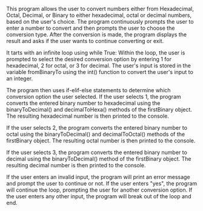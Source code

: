 This program allows the user to convert numbers either from Hexadecimal, Octal, Decimal, or Binary to either hexadecimal, 
octal or decimal numbers, based on the user's choice. The program continuously 
prompts the user to enter a number to convert and then prompts the user to choose the conversion type. 
After the conversion is made, the program displays the result and asks if the user wants to continue converting or exit.

It tarts with an infinite loop using while True:
Within the loop, the user is prompted to select the desired conversion option by entering 1 for hexadecimal, 
2 for octal, or 3 for decimal. The user's input is stored in the variable 
fromBinaryTo using the int() function to convert the user's input to an integer.

The program then uses if-elif-else statements to determine which conversion option the user selected. 
If the user selects 1, the program converts the entered binary number to hexadecimal using the 
binaryToDecimal() and decimalToHexa() methods of the firstBinary object. The resulting hexadecimal number is then printed to the console.

If the user selects 2, the program converts the entered binary number to octal using the binaryToDecimal() 
and decimalToOctal() methods of the firstBinary object. The resulting octal number is then printed to the console.

If the user selects 3, the program converts the entered binary number to decimal using the binaryToDecimal() 
method of the firstBinary object. The resulting decimal number is then printed to the console.

If the user enters an invalid input, the program will print an error message and prompt the user to continue or not. 
If the user enters "yes", the program will continue the loop, prompting the user for another conversion option. 
If the user enters any other input, the program will break out of the loop and end.
